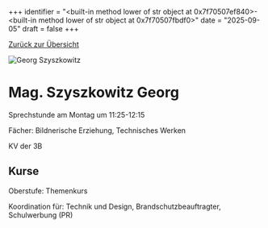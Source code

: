 
+++
identifier = "<built-in method lower of str object at 0x7f70507ef840>-<built-in method lower of str object at 0x7f70507fbdf0>"
date = "2025-09-05"
draft = false
+++

 [Zurück zur Übersicht](/schule/lehrpersonal/)

<div class="row">
<div class="column">
<img src="/images/personal/Szyszkowitz.jpg" alt="Georg Szyszkowitz"> 
</div>
<div class="column">

# Mag. Szyszkowitz Georg 

Sprechstunde am Montag um 11:25-12:15

Fächer: Bildnerische Erziehung,  Technisches Werken

KV der 3B



## Kurse



Oberstufe: Themenkurs

Koordination für: Technik und Design, Brandschutzbeauftragter, Schulwerbung (PR)



</div>
</div> 

